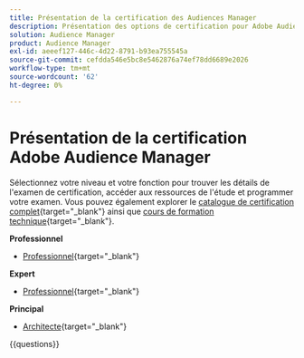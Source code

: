 ```yaml
---
title: Présentation de la certification des Audiences Manager
description: Présentation des options de certification pour Adobe Audience Manager
solution: Audience Manager
product: Audience Manager
exl-id: aeeef127-446c-4d22-8791-b93ea755545a
source-git-commit: cefdda546e5bc8e5462876a74ef78dd6689e2026
workflow-type: tm+mt
source-wordcount: '62'
ht-degree: 0%

---
```


# Présentation de la certification Adobe Audience Manager

Sélectionnez votre niveau et votre fonction pour trouver les détails de l&#39;examen de certification, accéder aux ressources de l&#39;étude et programmer votre examen. Vous pouvez également explorer le [catalogue de certification complet](https://certification.adobe.com/certifications){target="_blank"} ainsi que [cours de formation technique](https://certification.adobe.com/courses/?/courses){target="_blank"}.

**Professionnel**

* [Professionnel](https://certification.adobe.com/certification/adobe-audience-business-practitioner-professional){target="_blank"} <!--AD0-E458-->

**Expert**

* [Professionnel](https://certification.adobe.com/certification/adobe-audience-manager-business-practitioner-expert){target="_blank"} <!--AD0-E457-->

**Principal**

* [Architecte](https://certification.adobe.com/certification/audience-manager-architect-master){target="_blank"} <!--AD0-E454-->

{{questions}}

